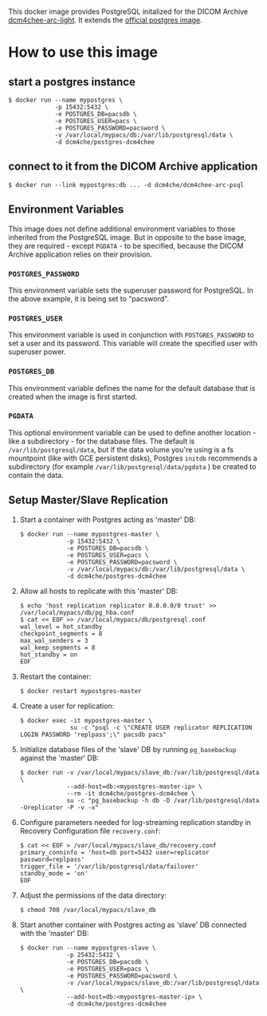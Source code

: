 This docker image provides PostgreSQL initalized for the DICOM Archive
[dcm4chee-arc-light](https://github.com/dcm4che/dcm4chee-arc-light/wiki).
It extends the [official postgres image](https://hub.docker.com/_/postgres/).

# How to use this image

## start a postgres instance

```console
$ docker run --name mypostgres \
             -p 15432:5432 \
             -e POSTGRES_DB=pacsdb \
             -e POSTGRES_USER=pacs \
             -e POSTGRES_PASSWORD=pacsword \
             -v /var/local/mypacs/db:/var/lib/postgresql/data \
             -d dcm4che/postgres-dcm4chee
```
## connect to it from the DICOM Archive application

```console
$ docker run --link mypostgres:db ... -d dcm4che/dcm4chee-arc-psql
```

## Environment Variables

This image does not define additional environment variables to those inherited from the PostgreSQL image. But in opposite to the base image, they are required - except `PGDATA` - to be specified, because the DICOM Archive application relies on their provision.

### `POSTGRES_PASSWORD`

This environment variable sets the superuser password for PostgreSQL. In the above example, it is being set to "pacsword".

### `POSTGRES_USER`

This environment variable is used in conjunction with `POSTGRES_PASSWORD` to set a user and its password. This variable will create the specified user with superuser power.

### `POSTGRES_DB`

This environment variable defines the name for the default database that is created when the image is first started.

### `PGDATA`

This optional environment variable can be used to define another location - like a subdirectory - for the database files. The default is `/var/lib/postgresql/data`, but if the data volume you're using is a fs mountpoint (like with GCE persistent disks), Postgres `initdb` recommends a subdirectory (for example `/var/lib/postgresql/data/pgdata` ) be created to contain the data.

## Setup Master/Slave Replication

1. Start a container with Postgres acting as 'master' DB:

    ```console
    $ docker run --name mypostgres-master \
                 -p 15432:5432 \
                 -e POSTGRES_DB=pacsdb \
                 -e POSTGRES_USER=pacs \
                 -e POSTGRES_PASSWORD=pacsword \
                 -v /var/local/mypacs/db:/var/lib/postgresql/data \
                 -d dcm4che/postgres-dcm4chee
    ```
2. Allow all hosts to replicate with this 'master' DB:

    ```console
    $ echo 'host replication replicator 0.0.0.0/0 trust' >> /var/local/mypacs/db/pg_hba.conf
    $ cat << EOF >> /var/local/mypacs/db/postgresql.conf
    wal_level = hot_standby
    checkpoint_segments = 8
    max_wal_senders = 3
    wal_keep_segments = 8
    hot_standby = on
    EOF
    ```
3. Restart the container:

    ```console
    $ docker restart mypostgres-master
    ```
4. Create a user for replication:

    ```console
    $ docker exec -it mypostgres-master \
                  su -c "psql -c \"CREATE USER replicator REPLICATION LOGIN PASSWORD 'replpass';\" pacsdb pacs"
    ```
5. Initialize database files of the 'slave' DB by running `pg_basebackup` against the 'master' DB:

    ```console
    $ docker run -v /var/local/mypacs/slave_db:/var/lib/postgresql/data \
                 --add-host=db:<mypostgres-master-ip> \
                 --rm -it dcm4che/postgres-dcm4chee \
                 su -c "pg_basebackup -h db -D /var/lib/postgresql/data -Ureplicator -P -v -x"
    ```
6. Configure parameters needed for log-streaming replication standby in Recovery Configuration file `recovery.conf`:

    ```console
    $ cat << EOF > /var/local/mypacs/slave_db/recovery.conf
    primary_conninfo = 'host=db port=5432 user=replicator password=replpass'
    trigger_file = '/var/lib/postgresql/data/failover'
    standby_mode = 'on'
    EOF
    ```
7. Adjust the permissions of the data directory:

    ```console
    $ chmod 700 /var/local/mypacs/slave_db
    ```
8. Start another container with Postgres acting as 'slave' DB connected with the 'master' DB:

    ```console
    $ docker run --name mypostgres-slave \
                 -p 25432:5432 \
                 -e POSTGRES_DB=pacsdb \
                 -e POSTGRES_USER=pacs \
                 -e POSTGRES_PASSWORD=pacsword \
                 -v /var/local/mypacs/slave_db:/var/lib/postgresql/data \
                 --add-host=db:<mypostgres-master-ip> \
                 -d dcm4che/postgres-dcm4chee
    ```
